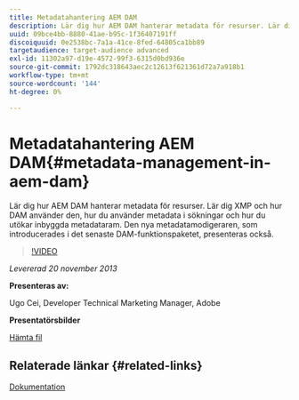 ```yaml
---
title: Metadatahantering AEM DAM
description: Lär dig hur AEM DAM hanterar metadata för resurser. Lär dig XMP och hur DAM använder den, hur du använder metadata i sökningar och hur du utökar inbyggda metadataram. Den nya metadatamodigeraren, som introducerades i det senaste DAM-funktionspaketet, presenteras också.
uuid: 09bce4bb-8880-41ae-b95c-1f36407191ff
discoiquuid: 0e2538bc-7a1a-41ce-8fed-64805ca1bb89
targetaudience: target-audience advanced
exl-id: 11302a97-d19e-4572-99f3-6315d0bd936e
source-git-commit: 1792dc318643aec2c12613f621361d72a7a918b1
workflow-type: tm+mt
source-wordcount: '144'
ht-degree: 0%

---
```


# Metadatahantering AEM DAM{#metadata-management-in-aem-dam}

Lär dig hur AEM DAM hanterar metadata för resurser. Lär dig XMP och hur DAM använder den, hur du använder metadata i sökningar och hur du utökar inbyggda metadataram. Den nya metadatamodigeraren, som introducerades i det senaste DAM-funktionspaketet, presenteras också.

>[!VIDEO](https://video.tv.adobe.com/v/19524/?quality=9)

*Levererad 20 november 2013*

**Presenteras av:**

Ugo Cei, Developer Technical Marketing Manager, Adobe

**Presentatörsbilder**

[Hämta fil](assets/metadata-management-in-aem-dam.pdf)

## Relaterade länkar {#related-links}

[Dokumentation](https://docs.adobe.com/content/docs/en/cq/5-6-1/dam/metadata_for_digitalassetmanagement.html)
